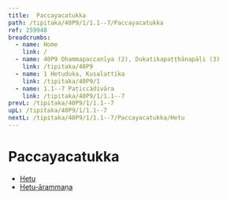 ```yaml
---
title:  Paccayacatukka
path: /tipitaka/40P9/1/1.1--7/Paccayacatukka
ref: 259948
breadcrumbs:
  - name: Home
    link: /
  - name: 40P9 Dhammapaccanīya (2), Dukatikapaṭṭhānapāḷi (3)
    link: /tipitaka/40P9
  - name: 1 Hetuduka, Kusalattika
    link: /tipitaka/40P9/1
  - name: 1.1--7 Paṭiccādivāra
    link: /tipitaka/40P9/1/1.1--7
prevL: /tipitaka/40P9/1/1.1--7
upL: /tipitaka/40P9/1/1.1--7
nextL: /tipitaka/40P9/1/1.1--7/Paccayacatukka/Hetu
---
```


# Paccayacatukka

* [Hetu](/tipitaka/40P9/1/1.1--7/Paccayacatukka/Hetu)
* [Hetu-ārammaṇa](/tipitaka/40P9/1/1.1--7/Paccayacatukka/Hetu-arammana)


